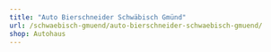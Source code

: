 ```yaml
---
title: "Auto Bierschneider Schwäbisch Gmünd"
url: /schwaebisch-gmuend/auto-bierschneider-schwaebisch-gmuend/
shop: Autohaus
---
```

